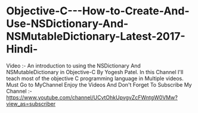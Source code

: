 # Objective-C---How-to-Create-And-Use-NSDictionary-And-NSMutableDictionary-Latest-2017-Hindi-
Video :- An introduction to using the NSDictionary And NSMutableDictionary in Objective-C By Yogesh Patel. In this Channel I'll teach most of the objective C programming language in Multiple videos. Must Go to MyChannel Enjoy the Videos And Don't Forget To Subscribe My Channel :- https://www.youtube.com/channel/UCvtOhkUpvgvZcFWntgW0VMw?view_as=subscriber
